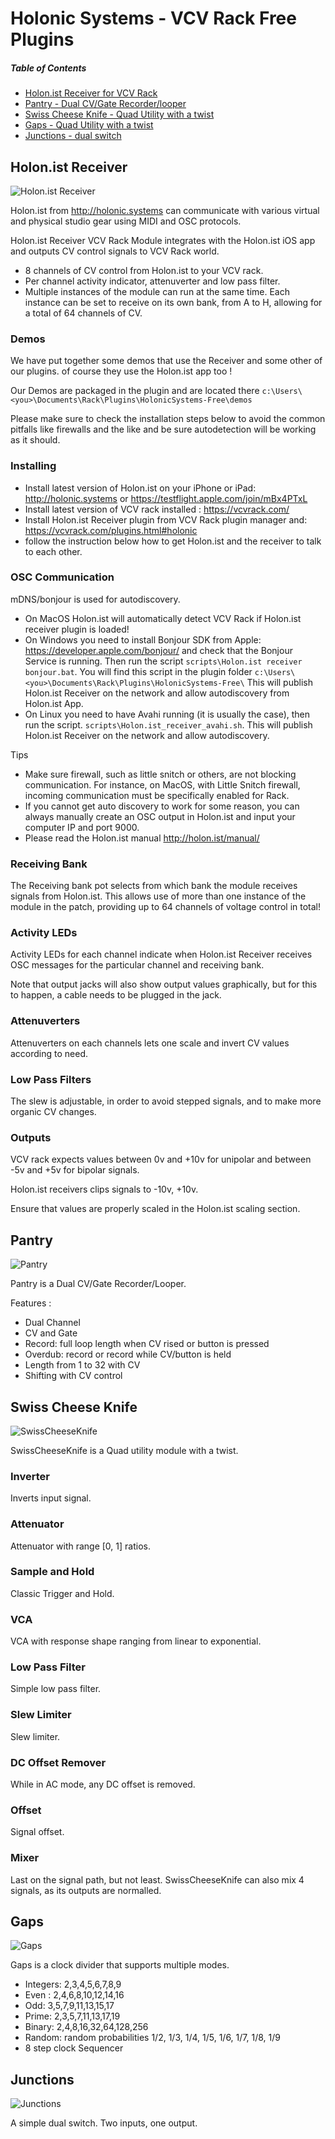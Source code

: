 # Holonic Systems - VCV Rack Free Plugins

##### Table of Contents  
- [Holon.ist Receiver for VCV Rack](#holonist-receiver)
- [Pantry - Dual CV/Gate Recorder/looper](#pantry)
- [Swiss Cheese Knife - Quad Utility with a twist](#swiss-cheese-knife)
- [Gaps - Quad Utility with a twist](#gaps)
- [Junctions - dual switch](#junctions)


## Holon.ist Receiver

![Holon.ist Receiver](https://raw.githubusercontent.com/hdavid/VCVRack-Holon.ist/master/screencaps/Holon.ist-Receiver.png)

Holon.ist from http://holonic.systems can communicate with various virtual and physical studio gear using MIDI and OSC protocols.

Holon.ist Receiver VCV Rack Module integrates with the Holon.ist iOS app and outputs CV control signals to VCV Rack world.
- 8 channels of CV control from Holon.ist to your VCV rack.
- Per channel activity indicator, attenuverter and low pass filter.
- Multiple instances of the module can run at the same time. Each instance can be set to receive on its own bank, from A to H, allowing for a total of 64 channels of CV.

### Demos
We have put together some demos that use the Receiver and some other of our plugins. of course they use the Holon.ist app too !

Our Demos are packaged in the plugin and are located there `c:\Users\<you>\Documents\Rack\Plugins\HolonicSystems-Free\demos`

Please make sure to check the installation steps below to avoid the common pitfalls like firewalls and the like and be sure autodetection will be working as it should.


### Installing
- Install latest version of Holon.ist on your iPhone or iPad: http://holonic.systems or https://testflight.apple.com/join/mBx4PTxL
- Install latest version of VCV rack installed : https://vcvrack.com/
- Install Holon.ist Receiver plugin from VCV Rack plugin manager and: https://vcvrack.com/plugins.html#holonic
- follow the instruction below how to get Holon.ist and the receiver to talk to each other.

### OSC Communication
mDNS/bonjour is used for autodiscovery.

- On MacOS Holon.ist will automatically detect VCV Rack if Holon.ist receiver plugin is loaded!
- On Windows you need to install Bonjour SDK from Apple: https://developer.apple.com/bonjour/ and check that the Bonjour Service is running. Then run the script `scripts\Holon.ist receiver bonjour.bat`. You will find this script in the plugin folder `c:\Users\<you>\Documents\Rack\Plugins\HolonicSystems-Free\` This will publish Holon.ist Receiver on the network and allow autodiscovery from Holon.ist App.
- On Linux you need to have Avahi running (it is usually the case), then run the script. `scripts\Holon.ist_receiver_avahi.sh`. This will publish Holon.ist Receiver on the network and allow autodiscovery.

Tips
- Make sure firewall, such as little snitch or others, are not blocking communication. For instance, on MacOS, with Little Snitch firewall, incoming communication must be specifically enabled for Rack.
- If you cannot get auto discovery to work for some reason, you can always manually create an OSC output in Holon.ist and input your computer IP and port 9000.
- Please read the Holon.ist manual http://holon.ist/manual/


### Receiving Bank
The Receiving bank pot selects from which bank the module receives signals from Holon.ist. This allows use of more than one instance of the module in the patch, providing up to 64 channels of voltage control in total!

### Activity LEDs
Activity LEDs for each channel indicate when Holon.ist Receiver receives OSC messages for the particular channel and receiving bank.

Note that output jacks will also show output values graphically, but for this to happen, a cable needs to be plugged in the jack.

### Attenuverters
Attenuverters on each channels lets one scale and invert CV values according to need.  

### Low Pass Filters
The slew is adjustable, in order to avoid stepped signals, and to make more organic CV changes.

### Outputs
VCV rack expects values between 0v and +10v for unipolar and between -5v and +5v for bipolar signals.

Holon.ist receivers clips signals to -10v, +10v.
  
Ensure that values are properly scaled in the Holon.ist scaling section.

## Pantry

![Pantry](https://raw.githubusercontent.com/hdavid/VCVRack-Holon.ist/master/screencaps/Pantry.png)

Pantry is a Dual CV/Gate Recorder/Looper.

Features :
- Dual Channel 
- CV and Gate
- Record: full loop length when CV rised or button is pressed
- Overdub: record or record while CV/button is held
- Length from 1 to 32 with CV
- Shifting with CV control


## Swiss Cheese Knife

![SwissCheeseKnife](https://raw.githubusercontent.com/hdavid/VCVRack-Holon.ist/master/screencaps/SwissCheeseKnife.png)

SwissCheeseKnife is a Quad utility module with a twist.

### Inverter
Inverts input signal.

### Attenuator 
Attenuator with range [0, 1] ratios.

### Sample and Hold
Classic Trigger and Hold.

### VCA
VCA with response shape ranging from linear to exponential.

### Low Pass Filter
Simple low pass filter.

### Slew Limiter
Slew limiter.

### DC Offset Remover
While in AC mode, any DC offset is removed. 

### Offset
Signal offset.

### Mixer
Last on the signal path, but not least. SwissCheeseKnife can also mix 4 signals, as its outputs are normalled.


## Gaps

![Gaps](https://raw.githubusercontent.com/hdavid/VCVRack-Holon.ist/master/screencaps/Gaps.png)

Gaps is a clock divider that supports multiple modes. 

- Integers: 2,3,4,5,6,7,8,9
- Even : 2,4,6,8,10,12,14,16
- Odd: 3,5,7,9,11,13,15,17
- Prime: 2,3,5,7,11,13,17,19
- Binary: 2,4,8,16,32,64,128,256
- Random: random probabilities 1/2, 1/3, 1/4, 1/5, 1/6, 1/7, 1/8, 1/9
- 8 step clock Sequencer


## Junctions

![Junctions](https://raw.githubusercontent.com/hdavid/VCVRack-Holon.ist/master/screencaps/Junctions.png)

A simple dual switch. Two inputs, one output.
